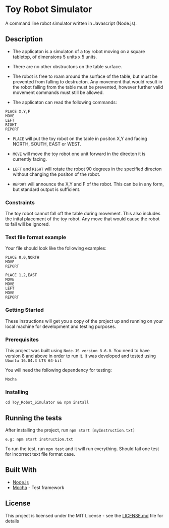 # Toy Robot Simulator

A command line robot simulator written in Javascript (Node.js).

## Description

* The applicaton is a simulaton of a toy robot moving on a square tabletop, of dimensions 5 units x 5 units.
* There are no other obstructons on the table surface.
* The robot is free to roam around the surface of the table, but must be prevented from falling to destructon. Any movement that would result in the robot falling from the table must be prevented, however further valid movement commands must still be allowed.

* The applicaton can read the following commands:

```
PLACE X,Y,F
MOVE
LEFT
RIGHT
REPORT
```
* `PLACE` will put the toy robot on the table in positon X,Y and facing NORTH, SOUTH, EAST or WEST.

* `MOVE` will move the toy robot one unit forward in the directon it is currently facing.

* `LEFT` and `RIGHT` will rotate the robot 90 degrees in the specified directon without changing the positon of the robot.

* `REPORT` will announce the X,Y and F of the robot. This can be in any form, but standard output is sufficient.

### Constraints

The toy robot cannot fall off the table during movement. This also includes the inital placement of the toy robot. Any move that would cause the robot to fall will be ignored.

### Text file format example

Your file should look like the following examples:

```
PLACE 0,0,NORTH
MOVE
REPORT
```

```
PLACE 1,2,EAST
MOVE
MOVE
LEFT
MOVE
REPORT
```

### Getting Started

These instructions will get you a copy of the project up and running on your local machine for development and testing purposes.

### Prerequisites

This project was built using `Node.JS version 8.6.0`. You need to have version 8 and above in order to run it. It was developed and tested using `Ubuntu 16.04.3 LTS 64-bit` 

You will need the following dependency for testing:

```
Mocha
```

### Installing

`cd Toy_Robot_Simulator && npm install`

## Running the tests

After installing the project, run `npm start [myInstruction.txt]`

`e.g: npm start instruction.txt`

To run the test, run `npm test` and it will run everything. Should fail one test for incorrect text file format case.

## Built With

* [Node.js](https://nodejs.org/docs/v8.6.0/api/)
* [Mocha](https://mochajs.org/) - Test framework


## License

This project is licensed under the MIT License - see the [LICENSE.md](LICENSE.md) file for details
